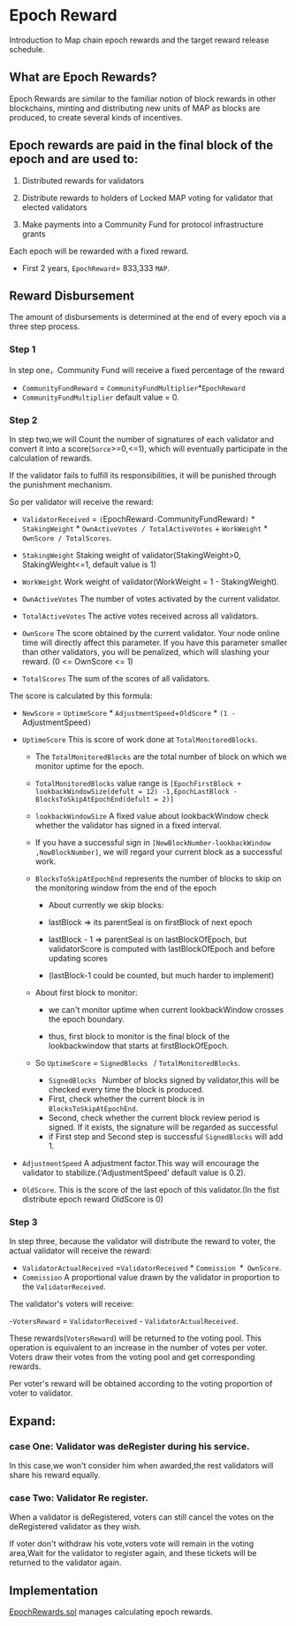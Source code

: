 # Epoch Reward

Introduction to Map chain epoch rewards and the target reward release schedule.

## What are Epoch Rewards?

Epoch Rewards are similar to the familiar notion of block rewards in other blockchains, minting and distributing new
units of MAP as blocks are produced, to create several kinds of incentives.

## Epoch rewards are paid in the final block of the epoch and are used to:

1. Distributed rewards for validators

2. Distribute rewards to holders of Locked MAP voting for validator that elected validators

3. Make payments into a Community Fund for protocol infrastructure grants

Each epoch will be rewarded with a fixed reward.

- First 2 years, `EpochReward`= 833,333 `MAP`.


## Reward Disbursement

The amount of disbursements is determined at the end of every epoch via a three step process.

### Step 1

In step one，Community Fund will receive a fixed percentage of the reward

- `CommunityFundReward`  =  `CommunityFundMultiplier`*`EpochReward`
- `CommunityFundMultiplier` default value = 0.

### Step 2

In step two,we will Count the number of signatures of each validator and convert it into a score(`Sorce`>=0,<=1), which
will eventually participate in the calculation of rewards.

If the validator fails to fulfill its responsibilities, it will be punished through the punishment mechanism.

So per validator will receive the reward:

- `ValidatorReceived` = `(`EpochReward`-`CommunityFundReward`)` * `StakingWeight` * `OwnActiveVotes / TotalActiveVotes` + `WorkWeight` * `OwnScore / TotalScores`.
  
- `StakingWeight`   Staking weight of validator(StakingWeight>0, StakingWeight<=1, default value is 1)
  
- `WorkWeight`  Work weight of validator(WorkWeight = 1 - StakingWeight).

- `OwnActiveVotes` The number of votes activated by the current validator.

- `TotalActiveVotes` The active votes received across all validators.

- `OwnScore` The score obtained by the current validator. Your node online time will directly affect this parameter.
  If you have this parameter smaller than other validators, you will be penalized, which will slashing your reward. (0 <= OwnScore <= 1)

- `TotalScores` The sum of the scores of all validators.

The score is calculated by this formula:

- `NewScore` = `UptimeScore` \* `AdjustmentSpeed`+`OldScore` \* `(1 - `AdjustmentSpeed`)`
  
- `UptimeScore` This is score of work done at `TotalMonitoredBlocks`.

  - The `TotalMonitoredBlocks` are the total number of block on which we monitor uptime for the epoch.
  
  - `TotalMonitoredBlocks` value range is  `[EpochFirstBlock + lookbackWindowSize(defult = 12) -1,EpochLastBlock - BlocksToSkipAtEpochEnd(defult = 2)]`
  
  - `lookbackWindowSize` A fixed value about lookbackWindow check whether the validator has signed in a fixed interval.
  - If you have a successful sign in `[NowBlockNumber-lookbackWindow ,NowBlockNumber]`, we will regard your current block as a successful work.
  
  - `BlocksToSkipAtEpochEnd` represents the number of blocks to skip on the monitoring window from the end of the
    epoch

    - About currently we skip blocks:
  
    - lastBlock => its parentSeal is on firstBlock of next epoch
  
    - lastBlock - 1 => parentSeal is on lastBlockOfEpoch, but validatorScore is computed with lastBlockOfEpoch and
      before updating scores

    - (lastBlock-1 could be counted, but much harder to implement)
  
  - About first block to monitor:
  
    - we can't monitor uptime when current lookbackWindow crosses the epoch boundary.
  
    - thus, first block to monitor is the final block of the lookbackwindow that starts at firstBlockOfEpoch.
  
  - So `UptimeScore` = `SignedBlocks ` / `TotalMonitoredBlocks`.
  
    - `SignedBlocks ` Number of blocks signed by validator,this will be checked every time the block is produced.
    - First, check whether the current block is in `BlocksToSkipAtEpochEnd`.
    - Second, check whether the current block review period is signed. If it exists, the signature will be regarded
      as successful
    - if First step and Second step is successful `SignedBlocks` will add 1.
- `AdjustmentSpeed`  A adjustment factor.This way will encourage the validator to stabilize.('AdjustmentSpeed' default value is 0.2).
- `OldScore`. This is the score of the last epoch of this validator.(In the fist distribute epoch reward OldScore is 0)

### Step 3

In step three, because the validator will distribute the reward to voter, the actual validator will receive the reward:

- `ValidatorActualReceived` =`ValidatorReceived` * `Commission `*` OwnScore`.
- `Commission` A proportional value drawn by the validator in proportion to the `ValidatorReceived`.

The validator's voters will receive:

-`VotersReward` = `ValidatorReceived` - `ValidatorActualReceived`.

These rewards(`VotersReward`) will be returned to the voting pool. This operation is equivalent to an increase in the number of votes per voter. Voters draw their votes from the voting pool and get corresponding rewards.

Per voter's reward will be obtained according to the voting proportion of voter to validator.

## Expand:

### case One: Validator was deRegister during his service.

In this case,we won't consider him when awarded,the rest validators will share his reward equally.

### case Two: Validator Re register.

When a validator is deRegistered, voters can still cancel the votes on the deRegistered validator as they wish.

If voter don't withdraw his vote,voters vote will remain in the voting area,Wait for the validator to register again,
and these tickets will be returned to the validator again.

## Implementation

[EpochRewards.sol](https://github.com/mapprotocol/atlas-contracts/blob/main/contracts/governance/EpochRewards.sol) manages  calculating epoch rewards.